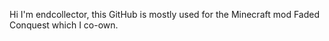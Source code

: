 Hi I'm endcollector, this GitHub is mostly used for the Minecraft mod Faded Conquest which I co-own.
